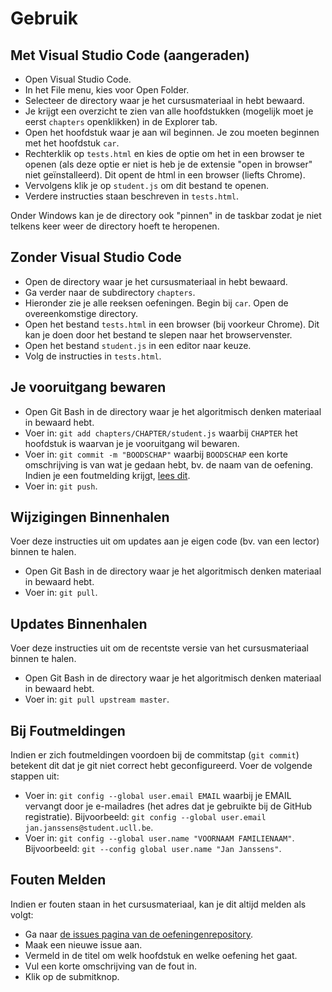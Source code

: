 # Gebruik

## Met Visual Studio Code (aangeraden)

* Open Visual Studio Code.
* In het File menu, kies voor Open Folder.
* Selecteer de directory waar je het cursusmateriaal in hebt bewaard.
* Je krijgt een overzicht te zien van alle hoofdstukken (mogelijk moet je eerst `chapters` openklikken) in de Explorer tab.
* Open het hoofdstuk waar je aan wil beginnen. Je zou moeten beginnen met het hoofdstuk `car`.
* Rechterklik op `tests.html` en kies de optie om het in een browser te openen (als deze optie er niet is heb je de extensie "open in browser" niet geïnstalleerd).
  Dit opent de html in een browser (liefts Chrome).
* Vervolgens klik je op `student.js` om dit bestand te openen.
* Verdere instructies staan beschreven in `tests.html`.

Onder Windows kan je de directory ook "pinnen" in de taskbar zodat je niet telkens keer weer de directory hoeft te heropenen.

## Zonder Visual Studio Code

* Open de directory waar je het cursusmateriaal in hebt bewaard.
* Ga verder naar de subdirectory `chapters`.
* Hieronder zie je alle reeksen oefeningen. Begin bij `car`. Open de overeenkomstige directory.
* Open het bestand `tests.html` in een browser (bij voorkeur Chrome). Dit kan je doen door het bestand te slepen naar het browservenster.
* Open het bestand `student.js` in een editor naar keuze.
* Volg de instructies in `tests.html`.

## Je vooruitgang bewaren

* Open Git Bash in de directory waar je het algoritmisch denken materiaal in bewaard hebt.
* Voer in: `git add chapters/CHAPTER/student.js` waarbij `CHAPTER` het hoofdstuk is waarvan je je vooruitgang wil bewaren.
* Voer in: `git commit -m "BOODSCHAP"` waarbij `BOODSCHAP` een korte omschrijving is van wat je gedaan hebt, bv. de naam van de oefening. Indien je een foutmelding krijgt, [lees dit](#bij-foutmeldingen).
* Voer in: `git push`.

## Wijzigingen Binnenhalen

Voer deze instructies uit om updates aan je eigen code (bv. van een lector) binnen te halen.

* Open Git Bash in de directory waar je het algoritmisch denken materiaal in bewaard hebt.
* Voer in: `git pull`.

## Updates Binnenhalen

Voer deze instructies uit om de recentste versie van het cursusmateriaal binnen te halen.

* Open Git Bash in de directory waar je het algoritmisch denken materiaal in bewaard hebt.
* Voer in: `git pull upstream master`.

## Bij Foutmeldingen

Indien er zich foutmeldingen voordoen bij de commitstap (`git commit`) betekent dit dat je git niet correct hebt geconfigureerd. Voer de volgende stappen uit:

* Voer in: `git config --global user.email EMAIL` waarbij je EMAIL vervangt door je e-mailadres (het adres dat je gebruikte bij de GitHub registratie). Bijvoorbeeld: `git config --global user.email jan.janssens@student.ucll.be`.
* Voer in: `git config --global user.name "VOORNAAM FAMILIENAAM"`. Bijvoorbeeld: `git --config global user.name "Jan Janssens"`.

## Fouten Melden

Indien er fouten staan in het cursusmateriaal, kan je dit altijd melden als volgt:

* Ga naar [de issues pagina van de oefeningenrepository](https://github.com/UCLeuvenLimburg/algoritmisch-denken-oefeningen/issues).
* Maak een nieuwe issue aan.
* Vermeld in de titel om welk hoofdstuk en welke oefening het gaat.
* Vul een korte omschrijving van de fout in.
* Klik op de submitknop.
